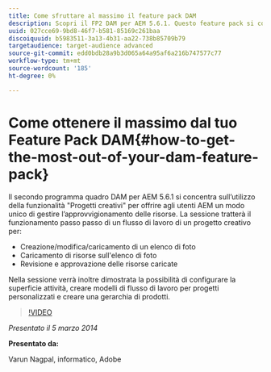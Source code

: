 ```yaml
---
title: Come sfruttare al massimo il feature pack DAM
description: Scopri il FP2 DAM per AEM 5.6.1. Questo feature pack si concentra sull’utilizzo della funzionalità Progetti creativi per offrirti un modo univoco di gestire l’origine delle risorse. La sessione descrive le varie fasi del flusso di lavoro di un progetto creativo per creare, modificare, caricare un elenco di foto e caricare le risorse da un elenco di foto. Vengono inoltre fornite informazioni sulla revisione e l’approvazione delle risorse caricate, sulla configurazione della superficie attività, sui modelli di flusso di lavoro per progetti personalizzati e sulla creazione di gerarchie di prodotti.
uuid: 027cce69-9bd8-46f7-b581-85169c261baa
discoiquuid: b5983511-3a13-4b31-aa22-738b85709b79
targetaudience: target-audience advanced
source-git-commit: edd0bdb28a9b3d065a64a95af6a216b747577c77
workflow-type: tm+mt
source-wordcount: '185'
ht-degree: 0%

---
```


# Come ottenere il massimo dal tuo Feature Pack DAM{#how-to-get-the-most-out-of-your-dam-feature-pack}

Il secondo programma quadro DAM per AEM 5.6.1 si concentra sull’utilizzo della funzionalità &quot;Progetti creativi&quot; per offrire agli utenti AEM un modo unico di gestire l’approvvigionamento delle risorse. La sessione tratterà il funzionamento passo passo di un flusso di lavoro di un progetto creativo per:

* Creazione/modifica/caricamento di un elenco di foto
* Caricamento di risorse sull&#39;elenco di foto
* Revisione e approvazione delle risorse caricate

Nella sessione verrà inoltre dimostrata la possibilità di configurare la superficie attività, creare modelli di flusso di lavoro per progetti personalizzati e creare una gerarchia di prodotti.

>[!VIDEO](https://video.tv.adobe.com/v/19523/?quality=9)

*Presentato il 5 marzo 2014*

**Presentato da:**

Varun Nagpal, informatico, Adobe

<!--
[Get back to the Overview](https://helpx.adobe.com/experience-manager/kt/eseminars/gems/aem-index.html)
-->
